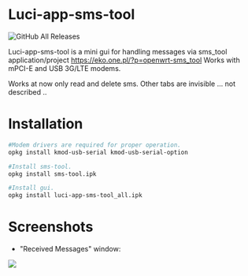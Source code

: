 # Luci-app-sms-tool

![GitHub All Releases](https://img.shields.io/github/downloads/IceG2020/luci-app-sms-tool/total)

Luci-app-sms-tool is a mini gui for handling messages via sms_tool application/project https://eko.one.pl/?p=openwrt-sms_tool
Works with mPCI-E and USB 3G/LTE modems.

Works at now only read and delete sms.
Other tabs are invisible ... not described ..

# Installation
``` bash
#Modem drivers are required for proper operation.
opkg install kmod-usb-serial kmod-usb-serial-option

#Install sms-tool.
opkg install sms-tool.ipk

#Install gui.
opkg install luci-app-sms-tool_all.ipk
```

# Screenshots

- "Received Messages" window:

![](https://raw.githubusercontent.com/IceG2020/luci-app-sms-tool/master/sms1.PNG)

